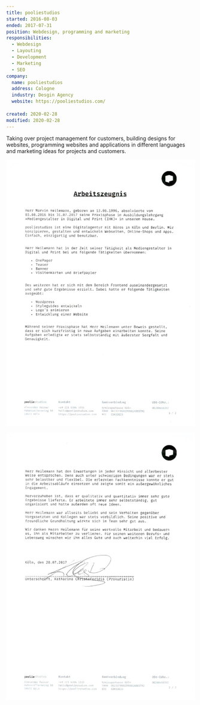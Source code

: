 ```yaml
---
title: pooliestudios
started: 2016-08-03
ended: 2017-07-31
position: Webdesign, programming and marketing
responsibilities:
  - Webdesign
  - Layouting
  - Development
  - Marketing
  - SEO
company:
  name: pooliestudios
  address: Cologne
  industry: Desgin Agency
  website: https://pooliestudios.com/

created: 2020-02-28
modified: 2020-02-28
---
```


Taking over project management for customers, building designs for websites, programming
websites and applications in different languages and marketing ideas for projects and
customers.

![Testimony 1](page-01.jpg)

![Testimony 2](page-02.jpg)
